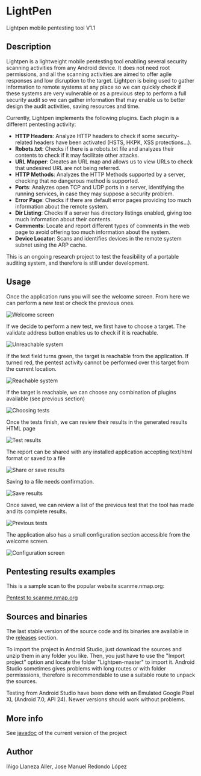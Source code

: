 # LightPen
Lightpen mobile pentesting tool V1.1

## Description

Lightpen is a lightweight mobile pentesting tool enabling several security scanning activities from any
Android device. It does not need root permissions, and all the scanning activities are aimed to offer
agile responses and low disruption to the target. Lightpen is being used to gather information to remote 
systems at any place so we can quickly check if these systems are very vulnerable or as a previous step
to perform a full security audit so we can gather information that may enable us to better design the 
audit activities, saving resources and time. 

Currently, Lightpen implements the following plugins. Each plugin is a different pentesting activity:

* **HTTP Headers**: Analyze HTTP headers to check if some security-related headers have been activated (HSTS, HKPK, XSS protections...). 
* **Robots.txt**: Checks if there is a robots.txt file and analyzes their contents to check if it may facilitate other attacks. 
* **URL Mapper**: Creates an URL map and allows us to view URLs to check that undesired URL are not being referred. 
* **HTTP Methods**: Analyzes the HTTP Methods supported by a server, checking that no dangerous method is supported. 
* **Ports**: Analyzes open TCP and UDP ports in a server, identifying the running services, in case they may suppose a security problem. 
* **Error Page**: Checks if there are default error pages providing too much information about the remote system. 
* **Dir Listing**: Checks if a server has directory listings enabled, giving too much information about their contents. 
* **Comments**: Locate and report different types of comments in the web page to avoid offering too much information about the system. 
* **Device Locator**: Scans and identifies devices in the remote system subnet using the ARP cache.

This is an ongoing research project to test the feasibility of a portable auditing system, and therefore
is still under development. 

## Usage

Once the application runs you will see the welcome screen. From here we can perform a new test or check the previous ones.

![Welcome screen](images/welcome.jpg)

If we decide to perform a new test, we first have to choose a target. The validate address button enables us to check if it is reachable.

![Unreachable system](images/failURL.JPG)

If the text field turns green, the target is reachable from the application. If turned red, the pentest activity cannot be performed over this target from the current location.

![Reachable system](images/okURL.JPG)

If the target is reachable, we can choose any combination of plugins available (see previous section)

![Choosing tests](images/testSelect.JPG)

Once the tests finish, we can review their results in the generated results HTML page
  
![Test results](images/results.JPG)

The report can be shared with any installed application accepting text/html format or saved to a file

![Share or save results](images/ShareSave.JPG)

Saving to a file needs confirmation.

![Save results](images/Save.JPG)

Once saved, we can review a list of the previous test that the tool has made and its complete results.

![Previous tests](images/TestList.JPG)

The application also has a small configuration section accessible from the welcome screen.
 
![Configuration screen](images/Configuration.JPG)

## Pentesting results examples

This is a sample scan to the popular website scanme.nmap.org:

[Pentest to scanme.nmap.org](/pentestingResults/Lightpen_Report_scanme.html)


## Sources and binaries

The last stable version of the source code and its binaries are available in the [releases](https://github.com/jose-r-lopez/LightPen/releases) section.

To import the project in Android Studio, just download the sources and unzip them in any folder you like. Then, you just have to use the "Import project" option
and locate the folder "Lightpen-master" to import it. Android Studio sometimes gives problems with long routes or with folder permisssions, therefore is 
recommendable to use a suitable route to unpack the sources.

Testing from Android Studio have been done with an Emulated Google Pixel XL (Android 7.0, API 24). Newer versions should work without problems.

## More info

See [javadoc](https://jose-r-lopez.github.io/LightPen/) of the current version of the project


## Author

Iñigo Llaneza Aller, Jose Manuel Redondo López
